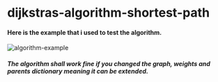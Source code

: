 # dijkstras-algorithm-shortest-path

<h4>Here is the example that i used to test the algorithm.</h4>

![algorithm-example](https://user-images.githubusercontent.com/61498595/117396893-38543880-aefb-11eb-83e9-8e15f838186d.png)
<h5>The algorithm shall work fine if you changed the graph, weights and parents dictionary meaning it can be extended.</h5>
